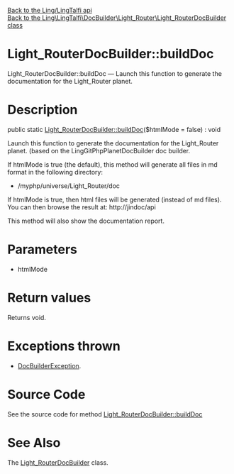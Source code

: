 [Back to the Ling/LingTalfi api](https://github.com/lingtalfi/LingTalfi/blob/master/doc/api/Ling/LingTalfi.md)<br>
[Back to the Ling\LingTalfi\DocBuilder\Light_Router\Light_RouterDocBuilder class](https://github.com/lingtalfi/LingTalfi/blob/master/doc/api/Ling/LingTalfi/DocBuilder/Light_Router/Light_RouterDocBuilder.md)


Light_RouterDocBuilder::buildDoc
================



Light_RouterDocBuilder::buildDoc — Launch this function to generate the documentation for the Light_Router planet.




Description
================


public static [Light_RouterDocBuilder::buildDoc](https://github.com/lingtalfi/LingTalfi/blob/master/doc/api/Ling/LingTalfi/DocBuilder/Light_Router/Light_RouterDocBuilder/buildDoc.md)($htmlMode = false) : void




Launch this function to generate the documentation for the Light_Router planet.
(based on the LingGitPhpPlanetDocBuilder doc builder.

If htmlMode is true (the default),
this method will generate all files in md format in the following directory:

- /myphp/universe/Light_Router/doc



If htmlMode is true,
then html files will be generated (instead of md files).
You can then browse the result at: http://jindoc/api



This method will also show the documentation report.




Parameters
================


- htmlMode

    


Return values
================

Returns void.


Exceptions thrown
================

- [DocBuilderException](https://github.com/lingtalfi/DocTools/blob/master/doc/api/Ling/DocTools/Exception/DocBuilderException.md).&nbsp;







Source Code
===========
See the source code for method [Light_RouterDocBuilder::buildDoc](https://github.com/lingtalfi/LingTalfi/blob/master/DocBuilder/Light_Router/Light_RouterDocBuilder.php#L44-L200)


See Also
================

The [Light_RouterDocBuilder](https://github.com/lingtalfi/LingTalfi/blob/master/doc/api/Ling/LingTalfi/DocBuilder/Light_Router/Light_RouterDocBuilder.md) class.



